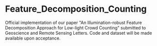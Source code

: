# Feature_Decomposition_Counting
Official implementation of our paper
"An Illumination-robust Feature Decomposition Approach for Low-light Crowd Counting"
submitted to Geoscience and Remote Sensing Letters.
Code and dataset will be made available upon acceptance.
